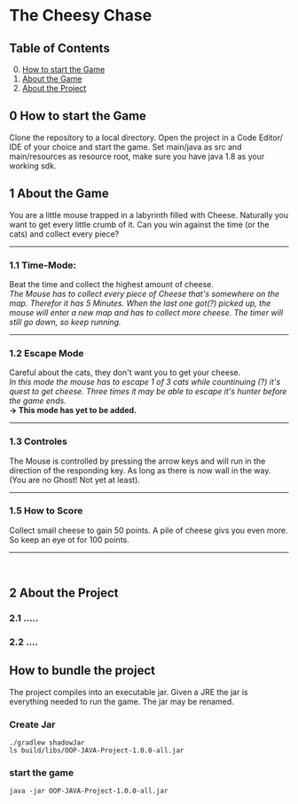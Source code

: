 # The Cheesy Chase

## Table of Contents
0. [How to start the Game](#0-how-to-start)
1. [About the Game](#1-about-the-game)
2. [About the Project](#2-about-the-project)

## 0 How to start the Game
Clone the repository to a local directory. 
Open the project in a Code Editor/ IDE of your choice and start the game.
Set main/java as src and main/resources as resource root, make sure you have java 1.8 as your working sdk.

## 1 About the Game
You are a little mouse trapped in a labyrinth filled with Cheese.
Naturally you want to get every little crumb of it. 
Can you win against the time (or the cats) and collect every piece?

***

### 1.1 Time-Mode:
Beat the time and collect the highest amount of cheese. </br>
<i>The Mouse has to collect every piece of Cheese that's somewhere on the map.
Therefor it has 5 Minutes. When the last one got(?) picked up, the mouse will
enter a new map and has to collect more cheese. The timer will still go down, so keep running.</i>

***

### 1.2 Escape Mode
Careful about the cats, they don't want you to get your cheese. </br>
<i>In this mode the mouse has to escape 1 of 3 cats while countinuing (?) it's quest to get cheese.
Three times it may be able to escape it's hunter before the game ends.</i> 
</br>
<b> -> This mode has yet to be added.</b>

***

### 1.3  Controles
The Mouse is controlled by pressing the arrow keys and will run in the direction of the responding key.
As long as there is now wall in the way. (You are no Ghost! Not yet at least).

***

### 1.5 How to Score
Collect small cheese to gain 50 points. A pile of cheese givs you even more. So keep an eye ot for 100 points.

***
<br>

## 2 About the Project

### 2.1 .....

### 2.2 ....

## How to bundle the project

The project compiles into an executable jar. Given a JRE the jar is everything needed to run the game.
The jar may be renamed.

### Create Jar

```shell
./gradlew shadowJar
ls build/libs/OOP-JAVA-Project-1.0.0-all.jar
```

### start the game

```shell
java -jar OOP-JAVA-Project-1.0.0-all.jar
```